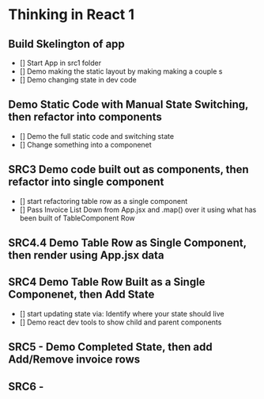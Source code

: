 # Thinking in React 1

## Build Skelington of app

- [] Start App in src1 folder
- [] Demo making the static layout by making making a couple <tr>s
- [] Demo changing state in dev code

## Demo Static Code with Manual State Switching, then refactor into components

- [] Demo the full static code and switching state 
- [] Change something into a componenet 

## SRC3 Demo code built out as components, then refactor into single component

- [] start refactoring table row as a single component
- [] Pass Invoice List Down from App.jsx and .map() over it using what has been built of TableComponent Row

## SRC4.4 Demo Table Row as Single Component, then render using App.jsx data

## SRC4 Demo Table Row Built as a Single Componenet, then Add State

- [] start updating state via: Identify where your state should live
- [] Demo react dev tools to show child and parent components

## SRC5 - Demo Completed State, then add Add/Remove invoice rows

## SRC6 - 